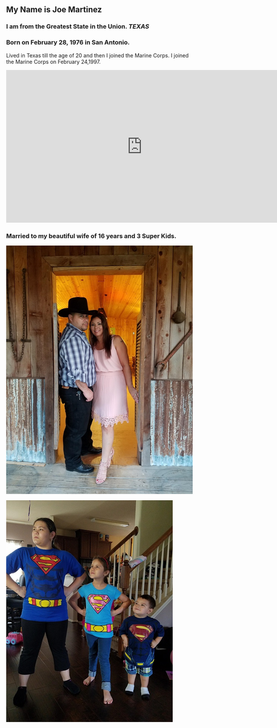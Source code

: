 ## My Name is Joe Martinez


### I am from the Greatest State in the Union. ***TEXAS***

### Born on February 28, 1976 in San Antonio.
<p>Lived in Texas till the age of 20 and then I joined the Marine Corps. I joined the Marine Corps on February 24,1997.<p>
  
<iframe width="734" height="413" src="https://www.youtube.com/embed/inTqPMvL5W8" frameborder="0" allow="autoplay; encrypted-media" allowfullscreen></iframe>

### Married to my beautiful wife of 16 years and 3 Super Kids.

![Cherie](Cherie.jpg)


![Kids](Kids.jpg)

